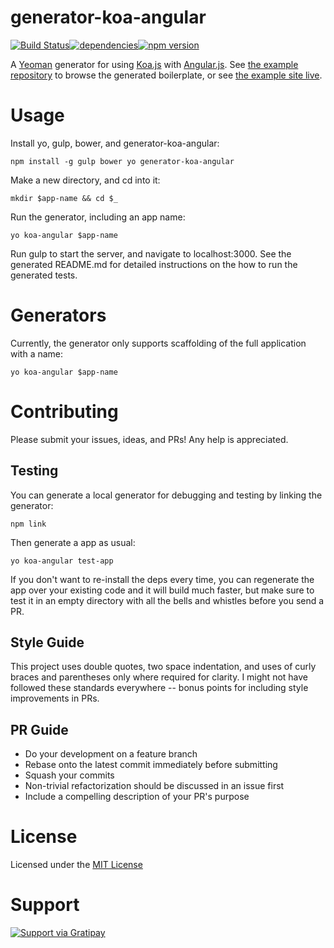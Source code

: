 # generator-koa-angular
[![Build Status](https://secure.travis-ci.org/doug-wade/generator-koa-angular.svg?branch=master)](https://travis-ci.org/doug-wade/generator-koa-angular)[![dependencies](https://david-dm.org/doug-wade/generator-koa-angular.svg)](https://david-dm.org/doug-wade/generator-koa-angular)[![npm version](https://badge.fury.io/js/generator-koa-angular.svg)](https://badge.fury.io/js/generator-koa-angular)

A [Yeoman](http://yeoman.io/) generator for using [Koa.js](http://koajs.com/) with [Angular.js](https://angularjs.org/). See [the example repository](https://github.com/doug-wade/example-koa-angular) to browse the generated boilerplate, or see [the example site live](http://dougwade.io).


# Usage

Install yo, gulp, bower, and generator-koa-angular:

    npm install -g gulp bower yo generator-koa-angular

Make a new directory, and cd into it:

    mkdir $app-name && cd $_

Run the generator, including an app name:

    yo koa-angular $app-name

Run gulp to start the server, and navigate to localhost:3000.  See the generated README.md for detailed instructions on the how to run the generated tests.


# Generators

Currently, the generator only supports scaffolding of the full application with a name:

    yo koa-angular $app-name


# Contributing

Please submit your issues, ideas, and PRs!  Any help is appreciated.


## Testing

You can generate a local generator for debugging and testing by linking the generator:

    npm link

Then generate a app as usual:

    yo koa-angular test-app

If you don't want to re-install the deps every time, you can regenerate the app over your existing code and it will build much faster, but make sure to test it in an empty directory with all the bells and whistles before you send a PR.


## Style Guide

This project uses double quotes, two space indentation, and uses of curly braces and parentheses only where required for
clarity.  I might not have followed these standards everywhere -- bonus points for including style improvements in PRs.


## PR Guide

* Do your development on a feature branch
* Rebase onto the latest commit immediately before submitting
* Squash your commits
* Non-trivial refactorization should be discussed in an issue first
* Include a compelling description of your PR's purpose


# License

Licensed under the [MIT License](http://opensource.org/licenses/mit-license.php)

# Support
[![Support via Gratipay](https://cdn.rawgit.com/gratipay/gratipay-badge/2.3.0/dist/gratipay.svg)](https://gratipay.com/~doug-wade/)
